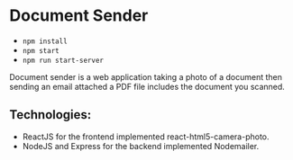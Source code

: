 # Document Sender

- `npm install`
- `npm start`
- `npm run start-server`

Document sender is a web application taking a photo of a document then sending an email attached a PDF file includes the document you scanned.

## Technologies:

- ReactJS for the frontend implemented react-html5-camera-photo.
- NodeJS and Express for the backend implemented Nodemailer.
